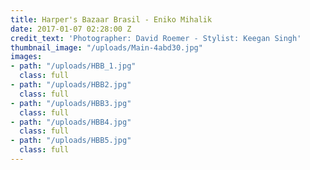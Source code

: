 ```yaml
---
title: Harper's Bazaar Brasil - Eniko Mihalik
date: 2017-01-07 02:28:00 Z
credit_text: 'Photographer: David Roemer - Stylist: Keegan Singh'
thumbnail_image: "/uploads/Main-4abd30.jpg"
images:
- path: "/uploads/HBB_1.jpg"
  class: full
- path: "/uploads/HBB2.jpg"
  class: full
- path: "/uploads/HBB3.jpg"
  class: full
- path: "/uploads/HBB4.jpg"
  class: full
- path: "/uploads/HBB5.jpg"
  class: full
---
```


